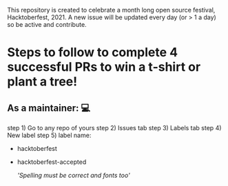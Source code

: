 This repository is created to celebrate a month long open source festival, Hacktoberfest, 2021.
A new issue will be updated every day (or > 1 a day) so be active and contribute.

# Steps to follow to complete 4 successful PRs to win a t-shirt or plant a tree!

 

## As a maintainer: 💻

step 1) Go to any repo of yours
step 2) Issues tab
step 3) Labels tab
step 4) New label
step 5) label name:

 - hacktoberfest
 - hacktoberfest-accepted
   
   *'Spelling must be correct and fonts too'*
 
